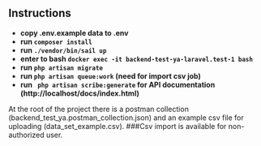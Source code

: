 ## Instructions
- **copy .env.example data to .env**
- **run `composer install`**
- **run `./vendor/bin/sail up`**
- **enter to bash `docker exec -it backend-test-ya-laravel.test-1 bash`**
- **run `php artisan migrate`**
- **run `php artisan queue:work` (need for import csv job)**
- **run ` php artisan scribe:generate` for API documentation (http://localhost/docs/index.html)**

At the root of the project there is a postman collection (backend_test_ya.postman_collection.json) and an example csv file for uploading (data_set_example.csv).
###Csv import is available for non-authorized user.
